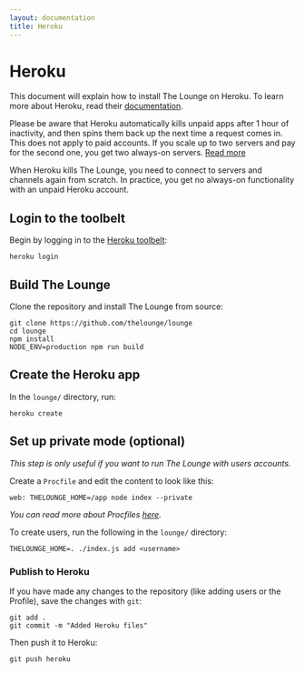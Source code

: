 ```yaml
---
layout: documentation
title: Heroku
---
```


# Heroku

This document will explain how to install The Lounge on Heroku. To learn more
about Heroku, read their
[documentation](https://devcenter.heroku.com/articles/getting-started-with-nodejs#introduction).

<div class="alert alert-warning" role="alert">
  <p>
    Please be aware that Heroku automatically kills unpaid apps after 1 hour of
    inactivity, and then spins them back up the next time a request comes in.
    This does not apply to paid accounts.
    If you scale up to two servers and pay for the second one, you get two
    always-on servers.
    <a href="https://devcenter.heroku.com/articles/dynos#dyno-sleeping">
      Read more
    </a>
  </p>

  <p>
    When Heroku kills The Lounge, you need to connect to servers and channels
    again from scratch.
    In practice, you get no always-on functionality with an unpaid Heroku
    account.
  </p>
</div>

## Login to the toolbelt

Begin by logging in to the [Heroku toolbelt](https://toolbelt.heroku.com/):

```
heroku login
```

## Build The Lounge

Clone the repository and install The Lounge from source:

```
git clone https://github.com/thelounge/lounge
cd lounge
npm install
NODE_ENV=production npm run build
```

## Create the Heroku app

In the `lounge/` directory, run:

```
heroku create
```

## Set up private mode (optional)

_This step is only useful if you want to run The Lounge with users accounts._

Create a `Procfile` and edit the content to look like this:

```
web: THELOUNGE_HOME=/app node index --private
```

_You can read more about Procfiles [here](https://devcenter.heroku.com/articles/procfile)._

To create users, run the following in the `lounge/` directory:

```
THELOUNGE_HOME=. ./index.js add <username>
```

### Publish to Heroku

If you have made any changes to the repository (like adding users or the
Profile), save the changes with `git`:

```
git add .
git commit -m "Added Heroku files"
```

Then push it to Heroku:

```
git push heroku
```
